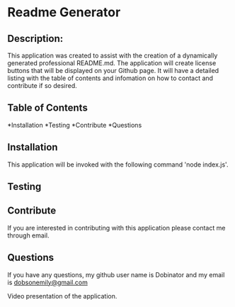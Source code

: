 # Readme Generator



## Description:
   This application was created to assist with the creation of a dynamically generated professional README.md. The application will create license buttons that will be displayed on your Github page. It will have a detailed listing with the table of contents and infomation on how to contact and contribute if so desired.

## Table of Contents

*Installation
*Testing
*Contribute
*Questions


## Installation
   This application will be invoked with the following command 'node index.js'. 

## Testing

## Contribute
   If you are interested in contributing with this application please contact me through email.

## Questions
   If you have any questions, my github user name is Dobinator and my email is dobsonemily@gmail.com

 Video presentation of the application.


  